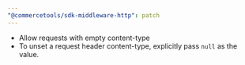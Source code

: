 ```yaml
---
"@commercetools/sdk-middleware-http": patch
---
```


- Allow requests with empty content-type
- To unset a request header content-type, explicitly pass `null` as the value. 
